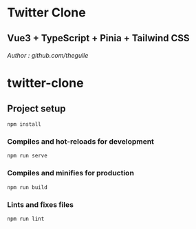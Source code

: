 # Twitter Clone

## Vue3 + TypeScript + Pinia + Tailwind CSS
###### Author : github.com/thegulle

# twitter-clone

## Project setup
```
npm install
```

### Compiles and hot-reloads for development
```
npm run serve
```

### Compiles and minifies for production
```
npm run build
```

### Lints and fixes files
```
npm run lint
```
